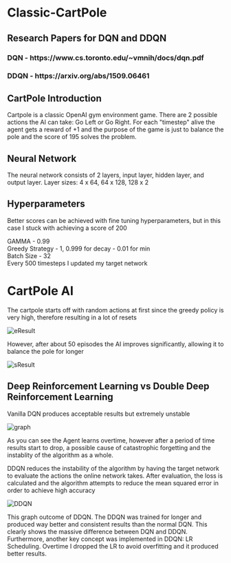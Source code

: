 # Classic-CartPole

<h2>Research Papers for DQN and DDQN</h2>
<h3> DQN - https://www.cs.toronto.edu/~vmnih/docs/dqn.pdf</h3>
<h3> DDQN - https://arxiv.org/abs/1509.06461</h3>

<h2>CartPole Introduction</h2>
<p>Cartpole is a classic OpenAI gym environment game. There are 2 possible actions the AI can take: Go Left or Go Right. For each "timestep" alive the agent gets a reward of +1 and the purpose of the game is just to balance the pole and the score of 195 solves the problem.</p>

<h2>Neural Network</h2>
<p> The neural network consists of 2 layers, input layer, hidden layer, and output layer. Layer sizes: 4 x 64, 64 x 128, 128 x 2</p>

<h2>Hyperparameters</h2>
<p> Better scores can be achieved with fine tuning hyperparameters, but in this case I stuck with achieving a score of 200</p>
<p>GAMMA - 0.99<br>
Greedy Strategy - 1, 0.999 for decay - 0.01 for min<br>
Batch Size - 32<br>
Every 500 timesteps I updated my target network </p>


<h1>CartPole AI</h1>
<p> The cartpole starts off with random actions at first since the greedy policy is very high, therefore resulting in a lot of resets</p>

![eResult](https://user-images.githubusercontent.com/41172710/181115048-54dfdaba-bb65-4af1-be6a-781888068a07.gif)<br>

<p>However, after about 50 episodes the AI improves significantly, allowing it to balance the pole for longer</p>

![sResult](https://user-images.githubusercontent.com/41172710/181115206-9a83e514-2367-489c-9e9b-86da511d20a8.gif)<br>

<h2> Deep Reinforcement Learning vs Double Deep Reinforcement Learning</h2>
<p> Vanilla DQN produces acceptable results but extremely unstable</p>

![graph](https://user-images.githubusercontent.com/41172710/181115465-b348ef8f-e384-417e-b4c9-0f408d375c2a.png)

<p>As you can see the Agent learns overtime, however after a period of time results start to drop, a possible cause of catastrophic forgetting and the instablity of the algorithm as a whole.</p>

<p> DDQN reduces the instability of the algorithm by having the target network to evaluate the actions the online network takes. After evaluation, the loss is calculated and the algorithm attempts to reduce the mean squared error in order to achieve high accuracy</p>

![DDQN](https://user-images.githubusercontent.com/41172710/181116064-93467d52-f5a3-40f9-a356-ca7aae0c7899.png)

<p>This graph outcome of DDQN. The DDQN was trained for longer and produced way better and consistent results than the normal DQN. This clearly shows the massive difference between DQN and DDQN. Furthermore, another key concept was implemented in DDQN: LR Scheduling. Overtime I dropped the LR to avoid overfitting and it produced better results.</p>

